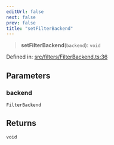 ```yaml
---
editUrl: false
next: false
prev: false
title: "setFilterBackend"
---
```


> **setFilterBackend**(`backend`): `void`

Defined in: [src/filters/FilterBackend.ts:36](https://github.com/fabricjs/fabric.js/blob/fea1b29b7495d9634e300bd4bfa43de097745805/src/filters/FilterBackend.ts#L36)

## Parameters

### backend

`FilterBackend`

## Returns

`void`
